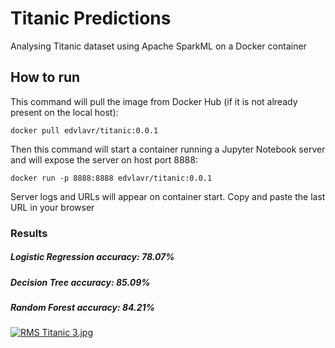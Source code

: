 # Titanic Predictions

Analysing Titanic dataset using Apache SparkML on a Docker container

## How to run

This command will pull the image from Docker Hub (if it is not already present on the local host):
```
docker pull edvlavr/titanic:0.0.1
```
Then this command will start a container running a Jupyter Notebook server and will expose the server on host port 8888:
```
docker run -p 8888:8888 edvlavr/titanic:0.0.1
```
Server logs and URLs will appear on container start. Copy and paste the last URL in your browser

### Results

##### Logistic Regression accuracy: 78.07%
##### Decision Tree accuracy: 85.09%
##### Random Forest accuracy: 84.21%

<a href="https://commons.wikimedia.org/wiki/File:RMS_Titanic_3.jpg#/media/File:RMS_Titanic_3.jpg"><img src="https://upload.wikimedia.org/wikipedia/commons/thumb/f/fd/RMS_Titanic_3.jpg/1200px-RMS_Titanic_3.jpg" alt="RMS Titanic 3.jpg"></a>
